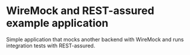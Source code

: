 # WireMock and REST-assured example application

Simple application that mocks another backend with WireMock and runs integration tests with REST-assured.

